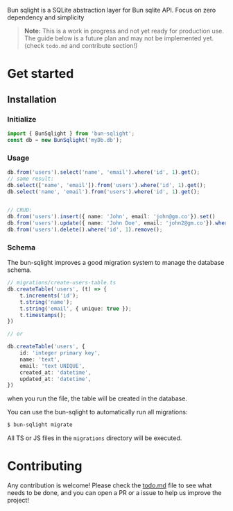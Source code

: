 
Bun sqlight is a SQLite abstraction layer for Bun sqlite API. Focus on zero dependency and simplicity

> **Note:** This is a work in progress and not yet ready for production use. The guide below is a future plan and may not be implemented yet. (check `todo.md` and contribute section!)

# Get started

## Installation

### Initialize

```ts
import { BunSqlight } from 'bun-sqlight';
const db = new BunSqlight('myDb.db');
```

### Usage

```ts
db.from('users').select('name', 'email').where('id', 1).get();
// same result:
db.select(['name', 'email']).from('users').where('id', 1).get();
db.select('name', 'email').from('users').where('id', 1).get();


// CRUD:
db.from('users').insert({ name: 'John', email: 'john@gm.co'}).set()
db.from('users').update({ name: 'John Doe', email: 'john2@gm.co'}).where('id', 1).set();
db.from('users').delete().where('id', 1).remove();
```

### Schema

The bun-sqlight improves a good migration system to manage the database schema.

```ts
// migrations/create-users-table.ts
db.createTable('users', (t) => {
    t.increments('id');
    t.string('name');
    t.string('email', { unique: true });
    t.timestamps();
})

// or 

db.createTable('users', {
    id: 'integer primary key',
    name: 'text',
    email: 'text UNIQUE',
    created_at: 'datetime',
    updated_at: 'datetime',
})
```

when you run the file, the table will be created in the database.

You can use the bun-sqlight to automatically run all migrations:

```bash
$ bun-sqlight migrate
```
All TS or JS files in the `migrations` directory will be executed.

# Contributing

Any contribution is welcome! Please check the [todo.md](todo.md) file to see what needs to be done, and you can open a PR or a issue to help us improve the project!